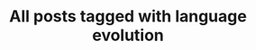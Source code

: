---
layout: tag
title: "All posts tagged with language evolution"
permalink: /weblog/tags/language-evolution/
taxonomy: language evolution
---